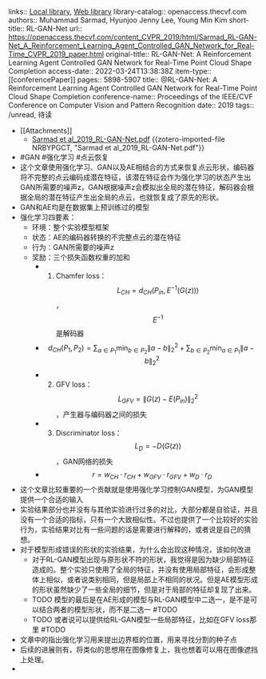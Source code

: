 links:: [Local library](zotero://select/library/items/LFANJN2P), [Web library](https://www.zotero.org/users/8746250/items/LFANJN2P)
library-catalog:: openaccess.thecvf.com
authors:: Muhammad Sarmad, Hyunjoo Jenny Lee, Young Min Kim
short-title:: RL-GAN-Net
url:: https://openaccess.thecvf.com/content_CVPR_2019/html/Sarmad_RL-GAN-Net_A_Reinforcement_Learning_Agent_Controlled_GAN_Network_for_Real-Time_CVPR_2019_paper.html
original-title:: RL-GAN-Net: A Reinforcement Learning Agent Controlled GAN Network for Real-Time Point Cloud Shape Completion
access-date:: 2022-03-24T13:38:38Z
item-type:: [[conferencePaper]]
pages:: 5898-5907
title:: @RL-GAN-Net: A Reinforcement Learning Agent Controlled GAN Network for Real-Time Point Cloud Shape Completion
conference-name:: Proceedings of the IEEE/CVF Conference on Computer Vision and Pattern Recognition
date:: 2019
tags:: /unread, 待读

- [[Attachments]]
	- [Sarmad et al_2019_RL-GAN-Net.pdf](http://openaccess.thecvf.com/content_CVPR_2019/papers/Sarmad_RL-GAN-Net_A_Reinforcement_Learning_Agent_Controlled_GAN_Network_for_Real-Time_CVPR_2019_paper.pdf) {{zotero-imported-file NRBYPGCT, "Sarmad et al_2019_RL-GAN-Net.pdf"}}
- #GAN #强化学习 #点云恢复
- 这个文章使用强化学习、GAN以及AE相结合的方式来恢复点云形状，编码器将不完整的点云编码成潜在特征，该潜在特征会作为强化学习的状态产生出GAN所需要的噪声z，GAN根据噪声z会模拟出全局的潜在特征，解码器会根据全局的潜在特征产生出全局的点云，也就恢复成了原先的形状。
- GAN和AE均是在数据集上预训练过的模型
- 强化学习四要素：
	- 环境：整个实验模型框架
	- 状态：AE的编码器转换的不完整点云的潜在特征
	- 行为：GAN所需要的噪声z
	- 奖励：三个损失函数权重的加和
		- 1. Chamfer loss：$$L_{C H}=d_{C H}\left(P_{i n}, E^{-1}(G(z))\right)$$，$$ E^{-1}$$是解码器
		- $$d_{C H}\left(P_{1}, P_{2}\right)=\sum_{a \in P_{1}} \min _{b \in P_{2}}\|a-b\|_{2}^{2}+\sum_{b \in P_{2}} \min _{a \in P_{1}}\|a-b\|_{2}^{2}$$
		- 2. GFV loss：$$L_{G F V}=\left\|G(z)-E\left(P_{i n}\right)\right\|_{2}^{2}$$，产生器与编码器之间的损失
		- 3. Discriminator loss：$$L_{D}=-D(G(z))$$，GAN网络的损失
		- $$r=w_{C H} \cdot r_{C H}+w_{G F V} \cdot r_{G F V}+w_{D} \cdot r_{D}$$
- 这个文章比较重要的一个贡献就是使用强化学习控制GAN模型，为GAN模型提供一个合适的输入
- 实验结果部分也并没有与其他实验进行过多的对比，大部分都是自验证，并且没有一个合适的指标，只有一个大致相似性。不过也提供了一个比较好的实验行为，实验结果对比有一些问题的话是需要进行解释的，或者说是自己的猜想。
- 对于模型形成错误的形状的实验结果，为什么会出现这种情况，该如何改进
	- 对于RL-GAN模型出现与原形状不符的形状，我觉得是因为缺少局部特征造成的。整个实验只使用了全局的特征，并没有使用局部特征，会形成整体上相似，或者说类别相同，但是局部上不相同的状况。但是AE模型形成的形状虽然缺少了一些全局的细节，但是对于局部的特征却复现了出来。
	- TODO 模型的最后是在AE形成的模型与RL-GAN模型中二选一，是不是可以结合两者的模型形状，而不是二选一 #TODO
	- TODO 或者说可以提供给RL-GAN模型一些局部特征，比如在GFV loss那里 #TODO
- 文章中的指出强化学习用来提出边界框的位置，用来寻找分割的种子点
- 后续的进展则有，将类似的思想用在图像修复上，我也想着可以用在图像遮挡上处理。
-